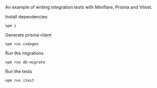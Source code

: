 An example of writing integration tests with Miniflare, Prisma and Vitest.

Install dependencies
```
npm i
```

Generate prisma client
```
npm run codegen
```

Run the migrations
```
npm run db-migrate
```

Run the tests
```
npm run itest
```
